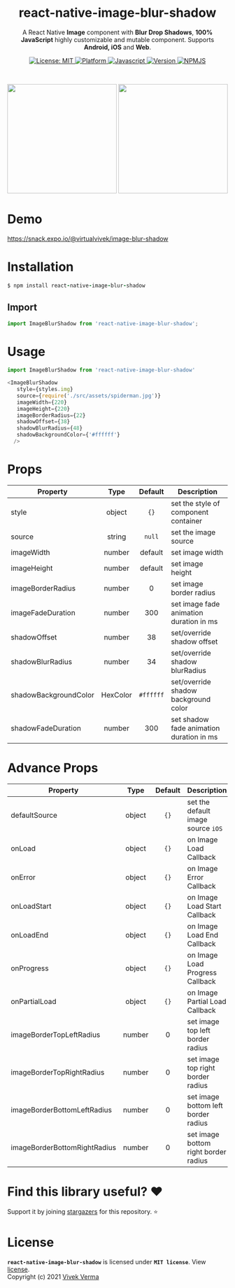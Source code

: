 <h1 align="center">react-native-image-blur-shadow</h1>
<p align="center">A React Native <b>Image</b> component with <b>Blur Drop Shadows</b>, <b>100% JavaScript</b> highly customizable and mutable component. Supports <b>Android, iOS</b> and <b>Web</b>.
</p>

<p align="center">
    
<a href="https://github.com/virtualvivek/react-native-image-blur-shadow/blob/main/LICENSE">
    <img src="https://img.shields.io/badge/License-MIT-darklime.svg?style=flat-square&color=blue"
        alt="License: MIT" />
</a>

<a href="https://www.npmjs.com/package/react-native-image-blur-shadow">
    <img src="https://img.shields.io/badge/platform-Android | iOS | Web-green.svg?style=flat-square&color=8a1db3&logo=PyTorchLightning"
        alt="Platform" />
</a>

<a href="https://github.com/virtualvivek/react-native-image-blur-shadow/tree/main/src">
    <img src="https://img.shields.io/badge/100%25-Javascript-green.svg?style=flat-square&logo=javascript&color=e3e017"
        alt="Javascript" />
</a>
  
<a href="https://github.com/virtualvivek/react-native-image-blur-shadow/releases/latest">
    <img src="https://img.shields.io/github/package-json/v/virtualvivek/react-native-image-blur-shadow?color=%2331b57e&style=flat-square"
        alt="Version" />
</a>

<a href="https://www.npmjs.com/package/react-native-image-blur-shadow">
    <img src="https://img.shields.io/badge/npm-package-green.svg?style=flat-square&logo=npm&color=f55a42"
        alt="NPMJS" />
</a>

</p>
​
<p align="center">
    <img src="https://github.com/virtualvivek/react-native-image-blur-shadow/blob/main/app/markdown/md_preview_one.jpg" width="250" />
    <img src="https://github.com/virtualvivek/react-native-image-blur-shadow/blob/main/app/markdown/md_preview_two.jpg" width="250" />
</p>

# Demo
<a href="https://snack.expo.io/@virtualvivek/image-blur-shadow" target="_blank">https://snack.expo.io/@virtualvivek/image-blur-shadow</a>

# Installation

```ruby
$ npm install react-native-image-blur-shadow
```
## Import

```jsx
import ImageBlurShadow from 'react-native-image-blur-shadow';
```

# Usage

```js
import ImageBlurShadow from 'react-native-image-blur-shadow'

<ImageBlurShadow
   style={styles.img}
   source={require('./src/assets/spiderman.jpg')}
   imageWidth={220}
   imageHeight={220}
   imageBorderRadius={22}
   shadowOffset={38}
   shadowBlurRadius={48}
   shadowBackgroundColor={'#ffffff'}
  />
```

# Props

| Property             |  Type   | Default | Description                                  |
| -------------------- | :-----: | :-----: | -------------------------------------------- |
| style                | object  |  `{}`   | set the style of component container         |
| source               | string  |  `null` | set the image source                         |
| imageWidth           | number  |  default| set image width                              |
| imageHeight          | number  |  default| set image height                             |
| imageBorderRadius    | number  |  0      | set image border radius                      |
| imageFadeDuration    | number  |  300    | set image fade animation duration in ms      |
| shadowOffset         | number  |  38     | set/override shadow offset                   |
| shadowBlurRadius     | number  |  34     | set/override shadow blurRadius               |
| shadowBackgroundColor| HexColor|`#ffffff`| set/override shadow background color         |
| shadowFadeDuration   | number  |  300    | set shadow fade animation duration in ms     |

# Advance Props

| Property                    |  Type   | Default | Description                                  |
| --------------------------- | :-----: | :-----: | -------------------------------------------- |
| defaultSource               | object  |  `{}`   | set the default image source `iOS`           |
| onLoad                      | object  |  `{}`   | on Image Load Callback                       |
| onError                     | object  |  `{}`   | on Image Error Callback                      |
| onLoadStart                 | object  |  `{}`   | on Image Load Start Callback                 |
| onLoadEnd                   | object  |  `{}`   | on Image Load End Callback                   |
| onProgress                  | object  |  `{}`   | on Image Load Progress Callback              |
| onPartialLoad               | object  |  `{}`   | on Image Partial Load Callback               |
| imageBorderTopLeftRadius    | number  |   0     | set image top left border radius             |
| imageBorderTopRightRadius   | number  |   0     | set image top right border radius            |
| imageBorderBottomLeftRadius | number  |   0     | set image bottom left border radius          |
| imageBorderBottomRightRadius| number  |   0     | set image bottom right border radius         |


# Find this library useful? :heart:
Support it by joining [stargazers](https://github.com/virtualvivek/react-native-image-blur-shadow/stargazers) for this repository. :star:

# License

**`react-native-image-blur-shadow`** is licensed under **`MIT license`**. View [license](https://github.com/virtualvivek/react-native-image-blur-shadow/blob/main/LICENSE). <br>
Copyright (c) 2021 [Vivek Verma](https://github.com/virtualvivek)
